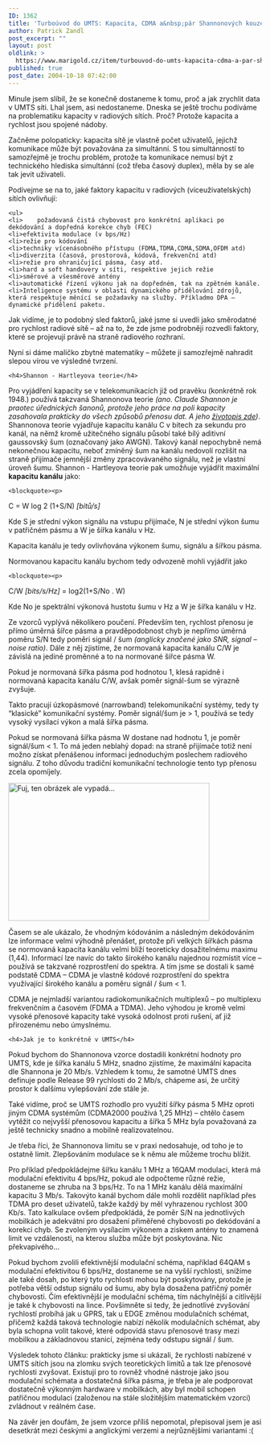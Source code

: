 ```yaml
---
ID: 1362
title: 'Turboúvod do UMTS: Kapacita, CDMA a&nbsp;pár Shannonových kouzel'
author: Patrick Zandl
post_excerpt: ""
layout: post
oldlink: >
  https://www.marigold.cz/item/turbouvod-do-umts-kapacita-cdma-a-par-shannonovych-kouzel
published: true
post_date: 2004-10-18 07:42:00
---
```

<p>
Minule jsem slíbil, že se konečně dostaneme k tomu, proč a jak zrychlit data v UMTS síti. Lhal jsem, asi nedostaneme. Dneska se ještě trochu podíváme na problematiku kapacity v radiových sítích. Proč? Protože kapacita a rychlost jsou spojené nádoby. </p>

<p>
Začněme polopaticky: kapacita sítě je vlastně počet uživatelů, jejichž komunikace může být považována za simultánní. S tou simultánností to samozřejmě je trochu problém, protože ta komunikace nemusí být z technického hlediska simultánní (což třeba časový duplex), měla by se ale tak jevit uživateli.
</p>

<!--more--><p>
Podívejme se na to, jaké faktory kapacitu v radiových (víceuživatelských) sítích ovlivňují:</p>

	<ul>
	<li>	požadovaná čistá chybovost pro konkrétní aplikaci po dekódování a dopředná korekce chyb (FEC)
	<li>efektivita modulace (v bps/Hz)
	<li>režie pro kódování
	<li>techniky vícenásobného přístupu (FDMA,TDMA,CDMA,SDMA,OFDM atd)
	<li>diverzita (časová, prostorová, kódová, frekvenční atd)
	<li>režie pro ohraničující pásma, časy atd. 
	<li>hard a soft handovery v síti, respektive jejich režie
	<li>směrové a všesměrové antény
	<li>automatické řízení výkonu jak na dopředném, tak na zpětném kanále. 
	<li>Inteligence systému v oblasti dynamického přidělování zdrojů, která respektuje měnící se požadavky na služby. Příkladmo DPA – dynamické přidělení paketu. 
</ul>
<p>
Jak vidíme, je to podobný sled faktorů, jaké jsme si uvedli jako směrodatné pro rychlost radiové sítě – až na to, že zde jsme podrobněji rozvedli faktory, které se projevují právě na straně radiového rozhraní. </p>

<p>
Nyní si dáme maličko zbytné matematiky – můžete ji samozřejmě nahradit slepou vírou ve výsledné tvrzení. </p>

	<h4>Shannon - Hartleyova teorie</h4>
<p>
Pro vyjádření kapacity se v telekomunikacích již od pravěku (konkrétně rok 1948.) používá takzvaná Shannonova teorie <i>(ano. Claude Shannon je praotec úřednických šanonů, protože jeho práce na poli kapacity zasahovala prakticky do všech způsobů přenosu dat. A jeho <a href="http://www.vesmir.cz/clanek.php3?CID=5988">životopis zde</a>)</i>. Shannonova teorie vyjadřuje kapacitu kanálu C v bitech za sekundu pro kanál, na němž kromě užitečného signálu působí také bílý aditivní gaussovský šum (označovaný jako AWGN). Takový kanál nepochybně nemá nekonečnou kapacitu, neboť zmíněný šum na kanálu nedovolí rozlišit na straně přijímače jemnější změny zpracovávaného signálu, než je vlastní úroveň šumu. Shannon - Hartleyova teorie pak umožňuje vyjádřit maximální <b>kapacitu kanálu</b> jako:</p>

	<blockquote><p>
C = W log 2 (1+S/N) <i>[bitů/s]</i></p>
</blockquote>
<p>
Kde S je střední výkon signálu na vstupu přijímače, N je střední výkon šumu v patřičném pásmu a W je šířka kanálu v Hz. </p>

<p>
Kapacita kanálu je tedy ovlivňována výkonem šumu, signálu a šířkou pásma. </p>

<p>
Normovanou kapacitu kanálu bychom tedy odvozeně mohli vyjádřit jako </p>

	<blockquote><p>
C/W <i>[bits/s/Hz]</i>  =  log2(1+S/No . W) </p>
</blockquote>
<p>
Kde No je spektrální výkonová hustotu šumu v Hz a W je šířka kanálu v Hz. </p>

<p>
Ze vzorců vyplývá několikero poučení. Především ten, rychlost přenosu je přímo úměrná šířce pásma a pravděpodobnost chyb je nepřímo úměrná poměru S/N tedy poměri signál / šum <i>(anglicky značené jako SNR, signal – noise ratio)</i>. Dále z něj zjistíme,  že normovaná kapacita kanálu C/W je závislá na jediné proměnné a to na normované šířce pásma W. </p>

<p>
Pokud je normovaná šířka pásma pod hodnotou 1, klesá rapidně i normovaná kapacita kanálu C/W, avšak poměr signál-šum se výrazně zvyšuje. </p>

<p>
Takto pracují úzkopásmové (narrowband) telekomunikační systémy, tedy ty &#8220;klasické&#8221; komunikační systémy. Poměr signál/šum je > 1, používá se tedy vysoký vysílací výkon a malá šířka pásma. </p>

<p>
Pokud se normovaná šířka pásma W dostane nad hodnotu 1, je poměr signál/šum < 1. To má jeden neblahý dopad: na straně přijímače totiž není možno získat přenášenou informaci jednoduchým poslechem radiového signálu. Z toho důvodu tradiční komunikační technologie tento typ přenosu zcela opomíjely.</p>

<p>
<img src="/wp-content/uploads/20041018-normalizovanasirkapasma.jpg" alt="Fuj, ten obrázek ale vypadá..." width="400" height="274" /> </p>

<p>
Časem se ale ukázalo, že vhodným kódováním a následným dekódováním lze informace velmi výhodně přenášet, protože při velkých šířkách pásma se normovaná kapacita kanálu velmi blíží teoreticky dosažitelnému maximu (1,44). Informací lze navíc do takto širokého kanálu najednou rozmístit více – používá se takzvané rozprostření do spektra. A tím jsme se dostali k samé podstatě CDMA – CDMA je vlastně kódové rozprostření do spektra využívající širokého kanálu a poměru signál / šum < 1. </p>

<p>
CDMA je nejmladší variantou radiokomunikačních multiplexů – po multiplexu frekvenčním a časovém (FDMA a TDMA). Jeho výhodou je kromě velmi vysoké přenosové kapacity také vysoká odolnost proti rušení, ať již přirozenému nebo úmyslnému. </p>

	<h4>Jak je to konkrétně v UMTS</h4>
<p>
Pokud bychom do Shannonova vzorce dostadili konkrétní hodnoty pro UMTS, kde je šířka kanálu 5 MHz, snadno zjistíme, že maximální kapacita dle Shannona je 20 Mb/s. Vzhledem k tomu, že samotné UMTS dnes definuje podle Release 99 rychlosti do 2 Mb/s, chápeme asi, že určitý prostor k dalšímu vylepšování zde stále je.</p>

<p>
Také vidíme, proč se UMTS rozhodlo pro využití šířky pásma 5 MHz oproti jiným CDMA systémům (CDMA2000 používá 1,25 MHz) – chtělo časem vytěžit co nejvyšší přenosovou kapacitu a šířka 5 MHz byla považovaná za ještě technicky snadno a mobilně realizovatelnou. </p>

<p>
Je třeba říci, že Shannonova limitu se v praxi nedosahuje, od toho je to ostatně limit. Zlepšováním modulace se k němu ale můžeme trochu blížit. </p>

<p>
Pro příklad předpokládejme šířku kanálu 1 MHz a 16QAM modulaci, která má modulační efektivitu 4 bps/Hz, pokud ale odpočteme různé režie, dostaneme se zhruba na 3 bps/Hz. To na 1 MHz kanálu dělá maximální kapacitu 3 Mb/s. Takovýto kanál bychom dále mohli rozdělit například přes TDMA pro deset uživatelů, takže každý by měl vyhrazenou rychlost 300 Kb/s. Tato kalkulace ovšem předpokládá, že poměr S/N na jednotlivých mobilkách je adekvátní pro dosažení přiměřené chybovosti po dekódování a korekci chyb. Se zvoleným vysílacím výkonem a ziskem antény to znamená limit ve vzdálenosti, na kterou služba může být poskytována. Nic překvapivého… </p>

<p>
Pokud bychom zvolili efektivnější modulační schéma, například 64QAM s modulační efektivitou 6 bps/Hz, dostaneme se na vyšší rychlosti, snížíme ale také dosah, po který tyto rychlosti mohou být poskytovány, protože je potřeba větší odstup signálu od šumu, aby byla dosažena patřičný poměr chybovosti. Čím efektivnější je modulační schéma, tím náchylnější a citlivější je také k chybovosti na lince.  Povšimněte si tedy, že jednotlivé zvyšování rychlostí probíhá jak u GPRS, tak u EDGE změnou modulačních schémat, přičemž každá taková technologie nabízí několik modulačních schémat, aby byla schopna volit takové, které odpovídá stavu přenosové trasy mezi mobilkou a základnovou stanicí, zejména tedy odstupu signál / šum. </p>

<p>
Výsledek tohoto článku: prakticky jsme si ukázali, že rychlosti nabízené v UMTS sítích jsou na zlomku svých teoretických limitů a tak lze přenosové rychlosti zvyšovat. Existují pro to rovněž vhodné nástroje jako jsou modulační schémata a dostatečná šířka pásma, je třeba je ale podporovat dostatečně výkonným hardware v mobilkách, aby byl mobil schopen patřičnou modulaci (založenou na stále složitějším matematickém vzorci) zvládnout v reálném čase. </p>

<p>
Na závěr jen doufám, že jsem vzorce příliš nepomotal, přepisoval jsem je asi desetkrát mezi českými a anglickými verzemi a nejrůznějšími variantami :(
</p>
